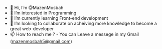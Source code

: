 - 👋 Hi, I’m @MazenMosbah
- 👀 I’m interested in Programming
- 🌱 I’m currently learning Front-end development
- 💞️ I’m looking to collaborate on acheiving more knowledge to become a great web-developer
- 📫 How to reach me ? - You can Leave a messege in my Gmail (mazenmosbah5@gmail.com)

<!---
MazenMosbah/MazenMosbah is a ✨ special ✨ repository because its `README.md` (this file) appears on your GitHub profile.
You can click the Preview link to take a look at your changes.
--->
